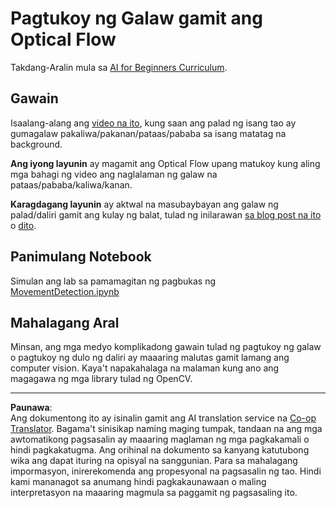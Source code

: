 <!--
CO_OP_TRANSLATOR_METADATA:
{
  "original_hash": "3d53d6409f80970f7281a45dee35328a",
  "translation_date": "2025-08-28T02:31:52+00:00",
  "source_file": "lessons/4-ComputerVision/06-IntroCV/lab/README.md",
  "language_code": "tl"
}
-->
# Pagtukoy ng Galaw gamit ang Optical Flow

Takdang-Aralin mula sa [AI for Beginners Curriculum](https://aka.ms/ai-beginners).

## Gawain

Isaalang-alang ang [video na ito](../../../../../../lessons/4-ComputerVision/06-IntroCV/lab/palm-movement.mp4), kung saan ang palad ng isang tao ay gumagalaw pakaliwa/pakanan/pataas/pababa sa isang matatag na background.

**Ang iyong layunin** ay magamit ang Optical Flow upang matukoy kung aling mga bahagi ng video ang naglalaman ng galaw na pataas/pababa/kaliwa/kanan.

**Karagdagang layunin** ay aktwal na masubaybayan ang galaw ng palad/daliri gamit ang kulay ng balat, tulad ng inilarawan [sa blog post na ito](https://dev.to/amarlearning/finger-detection-and-tracking-using-opencv-and-python-586m) o [dito](http://www.benmeline.com/finger-tracking-with-opencv-and-python/).

## Panimulang Notebook

Simulan ang lab sa pamamagitan ng pagbukas ng [MovementDetection.ipynb](MovementDetection.ipynb)

## Mahalagang Aral

Minsan, ang mga medyo komplikadong gawain tulad ng pagtukoy ng galaw o pagtukoy ng dulo ng daliri ay maaaring malutas gamit lamang ang computer vision. Kaya't napakahalaga na malaman kung ano ang magagawa ng mga library tulad ng OpenCV.

---

**Paunawa**:  
Ang dokumentong ito ay isinalin gamit ang AI translation service na [Co-op Translator](https://github.com/Azure/co-op-translator). Bagama't sinisikap naming maging tumpak, tandaan na ang mga awtomatikong pagsasalin ay maaaring maglaman ng mga pagkakamali o hindi pagkakatugma. Ang orihinal na dokumento sa kanyang katutubong wika ang dapat ituring na opisyal na sanggunian. Para sa mahalagang impormasyon, inirerekomenda ang propesyonal na pagsasalin ng tao. Hindi kami mananagot sa anumang hindi pagkakaunawaan o maling interpretasyon na maaaring magmula sa paggamit ng pagsasaling ito.